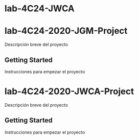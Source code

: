 # lab-4C24-JWCA
# lab-4C24-2020-JGM-Project 

Descripción breve del proyecto

## Getting Started

Instrucciones para empezar el proyecto

# lab-4C24-2020-JWCA-Project 

Descripción breve del proyecto

## Getting Started

Instrucciones para empezar el proyecto

